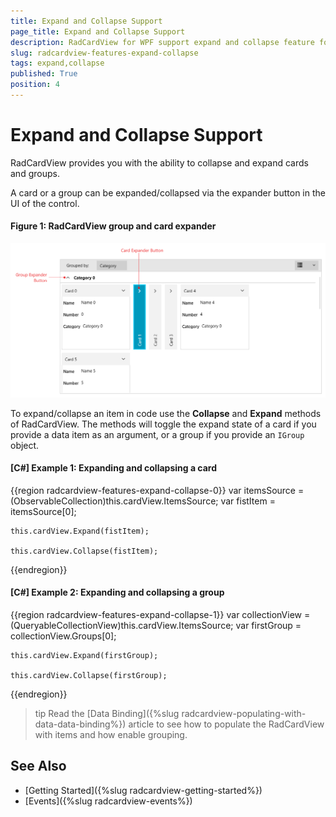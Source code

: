 ```yaml
---
title: Expand and Collapse Support
page_title: Expand and Collapse Support
description: RadCardView for WPF support expand and collapse feature for its items.
slug: radcardview-features-expand-collapse
tags: expand,collapse
published: True
position: 4
---
```


# Expand and Collapse Support

RadCardView provides you with the ability to collapse and expand cards and groups.

A card or a group can be expanded/collapsed via the expander button in the UI of the control.

#### Figure 1: RadCardView group and card expander
![WPF RadCardView RadCardView group and card expander](images/radcardview-features-expand-collapse-0.png)

To expand/collapse an item in code use the __Collapse__ and __Expand__ methods of RadCardView. The methods will toggle the expand state of a card if you provide a data item as an argument, or a group if you provide an `IGroup` object.

#### __[C#] Example 1: Expanding and collapsing a card__
{{region radcardview-features-expand-collapse-0}}
	var itemsSource = (ObservableCollection<MyDataItem>)this.cardView.ItemsSource;
	var fistItem = itemsSource[0];
	
	this.cardView.Expand(fistItem);

	this.cardView.Collapse(fistItem);
{{endregion}}

#### __[C#] Example 2: Expanding and collapsing a group__
{{region radcardview-features-expand-collapse-1}}
	var collectionView = (QueryableCollectionView)this.cardView.ItemsSource;
	var firstGroup = collectionView.Groups[0];
	
	this.cardView.Expand(firstGroup);

	this.cardView.Collapse(firstGroup);
{{endregion}}

>tip Read the [Data Binding]({%slug radcardview-populating-with-data-data-binding%}) article to see how to populate the RadCardView with items and how enable grouping.

## See Also
* [Getting Started]({%slug radcardview-getting-started%})
* [Events]({%slug radcardview-events%})